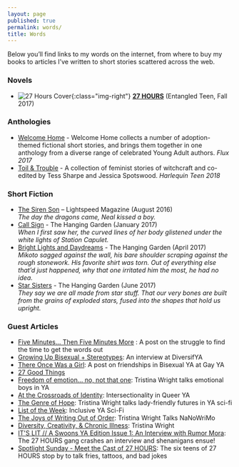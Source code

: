 ```yaml
---
layout: page
published: true
permalink: words/
title: Words
---
```


Below you’ll find links to my words on the internet, from where to buy my books to articles I’ve written to short stories scattered across the web.

### Novels
- ![27 Hours Cover]({{site.baseurl}}/media/27Hours-resize.jpg){:class="img-right"} **[27 HOURS]({{site.baseurl}}/27-hours/)** (Entangled Teen, Fall 2017)  



### Anthologies  
- [Welcome Home](https://www.goodreads.com/book/show/28902446-welcome-home?ac=1&from_search=true) - Welcome Home collects a number of adoption-themed fictional short stories, and brings them together in one anthology from a diverse range of celebrated Young Adult authors. _Flux 2017_  
- [Toil & Trouble](https://www.goodreads.com/book/show/34323814-toil-trouble?ac=1&from_search=true) - A collection of feminist stories of witchcraft and co-edited by Tess Sharpe and Jessica Spotswood. _Harlequin Teen 2018_


### Short Fiction
- [The Siren Son](http://www.lightspeedmagazine.com/fiction/the-siren-son/) – Lightspeed Magazine (August 2016)   
_The day the dragons came, Neal kissed a boy._  
- [Call Sign](http://hanginggardenstories.tumblr.com/post/156578343920/call-sign-by-tristina-wright-when-i-first-saw-her) - The Hanging Garden (January 2017)  
_When I first saw her, the curved lines of her body glistened under the white lights of Station Capulet._  
- [Bright Lights and Daydreams](https://hanginggardenstories.tumblr.com/post/159140152295/bright-lights-and-daydreams-by-tristina-wright) - The Hanging Garden (April 2017)  
_Mikoto sagged against the wall, his bare shoulder scraping against the rough stonework. His favorite shirt was torn. Out of everything else that’d just happened, why that one irritated him the most, he had no idea._  
- [Star Sisters](https://hanginggardenstories.tumblr.com/post/161476695625/star-sisters-by-tristina-wright-they-say-we-are) - The Hanging Garden (June 2017)  
_They say we are all made from star stuff. That our very bones are built from the grains of exploded stars, fused into the shapes that hold us upright._


### Guest Articles
- [Five Minutes... Then Five Minutes More](http://www.yabuccaneers.com/blog/2016/6/9/endurance-five-minutes-then-five-minutes-more) : A post on the struggle to find the time to get the words out
- [Growing Up Bisexual + Stereotypes](http://www.diversifya.com/diversifya/diversifya-tristina-wright/): An interview at DiversifYA
- [There Once Was a Girl](http://www.gayya.org/?p=3083): A post on friendships in Bisexual YA at Gay YA
- [27 Good Things](http://27goodthings.com/2015/10/12/tristina-wright-author/)  
- [Freedom of emotion… no, not that one](http://www.yainterrobang.com/tristina-wright-emotional-boys-ya/): Tristina Wright talks emotional boys in YA  
- [At the Crossroads of Identity](http://www.gayya.org/?p=3984): Intersectionality in Queer YA  
- [The Genre of Hope](http://www.yainterrobang.com/starship-ladies-inclusive-scifi/): Tristina Wright talks lady-friendly futures in YA sci-fi  
- [List of the Week](http://www.yainterrobang.com/inclusive-ya-sci-fi-list/): Inclusive YA Sci-Fi  
- [The Joys of Writing Out of Order](http://www.yainterrobang.com/writing-out-of-order-nanowrimo-2016/): Tristina Wright Talks NaNoWriMo  
- [Diversity, Creativity, & Chronic Illness](http://bloggingonward.com/creativity-chronic-illness-tristina-wright/): Tristina Wright  
- [IT'S LIT // A Swoons YA Edition Issue 1: An Interview with Rumor Mora](http://thebookvoyagers.blogspot.mx/2017/03/its-lit-swoons-ya-edition-issue-1.html): The 27 HOURS gang crashes an interview and shenanigans ensue!  
- [Spotlight Sunday - Meet the Cast of 27 HOURS](https://smallqueerbigopinions.wordpress.com/2017/05/07/spotlight-sunday-meet-the-cast-of-27-hours/): The six teens of 27 HOURS stop by to talk fries, tattoos, and bad jokes
